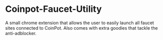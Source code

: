 # Coinpot-Faucet-Utility
A small chrome extension that allows the user to easily launch all faucet sites connected to CoinPot. Also comes with extra goodies that tackle the anti-adblocker.
